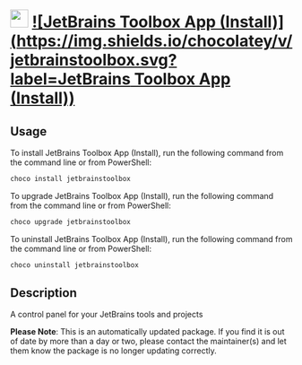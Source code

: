﻿# <img src="https://cdn.jsdelivr.net/gh/mkevenaar/chocolatey-packages@971b30499daa016c8c9e3a7c249639e3b0d2c274/icons/jetbrainstoolbox.png" width="32" height="32"/> [![JetBrains Toolbox App (Install)](https://img.shields.io/chocolatey/v/jetbrainstoolbox.svg?label=JetBrains Toolbox App (Install))](https://chocolatey.org/packages/jetbrainstoolbox)

## Usage
To install JetBrains Toolbox App (Install), run the following command from the command line or from PowerShell:
```powershell
choco install jetbrainstoolbox
```

To upgrade JetBrains Toolbox App (Install), run the following command from the command line or from PowerShell:
```powershell
choco upgrade jetbrainstoolbox
```

To uninstall JetBrains Toolbox App (Install), run the following command from the command line or from PowerShell:
```powershell
choco uninstall jetbrainstoolbox
```

## Description
A control panel for your JetBrains tools and projects

**Please Note**: This is an automatically updated package. If you find it is
out of date by more than a day or two, please contact the maintainer(s) and
let them know the package is no longer updating correctly.


